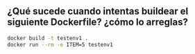 
##  ¿Qué sucede cuando intentas buildear el siguiente Dockerfile? ¿cómo lo arreglas?

```bash 
docker build -t testenv1 .
docker run --rm -e ITEM=5 testenv1
```

